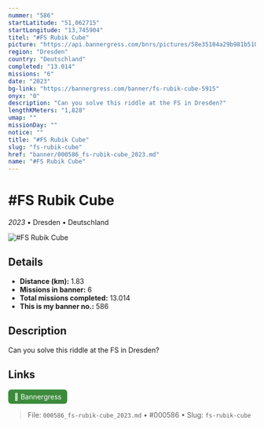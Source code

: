 ```yaml
---
nummer: "586"
startLatitude: "51,062715"
startLongitude: "13,745904"
titel: "#FS Rubik Cube"
picture: "https://api.bannergress.com/bnrs/pictures/58e35104a29b981b51012f9c4d015604"
region: "Dresden"
country: "Deutschland"
completed: "13.014"
missions: "6"
date: "2023"
bg-link: "https://bannergress.com/banner/fs-rubik-cube-5915"
onyx: "0"
description: "Can you solve this riddle at the FS in Dresden?"
lengthKMeters: "1,828"
umap: ""
missionDay: ""
notice: ""
title: "#FS Rubik Cube"
slug: "fs-rubik-cube"
href: "banner/000586_fs-rubik-cube_2023.md"
name: "#FS Rubik Cube"
---
```

# #FS Rubik Cube

*2023* • Dresden • Deutschland

![#FS Rubik Cube](https://api.bannergress.com/bnrs/pictures/58e35104a29b981b51012f9c4d015604)



## Details
- **Distance (km):** 1.83
- **Missions in banner:** 6
- **Total missions completed:** 13.014
- **This is my banner no.:** 586



## Description
Can you solve this riddle at the FS in Dresden?



## Links
<a href="https://bannergress.com/banner/fs-rubik-cube-5915" target="_blank" style="display:inline-block;margin-right:8px;padding:6px 12px;background:#3c8b3c;color:#fff;text-decoration:none;border-radius:6px;">🔗 Bannergress</a>



> File: `000586_fs-rubik-cube_2023.md`
> • #000586
> • Slug: `fs-rubik-cube`
